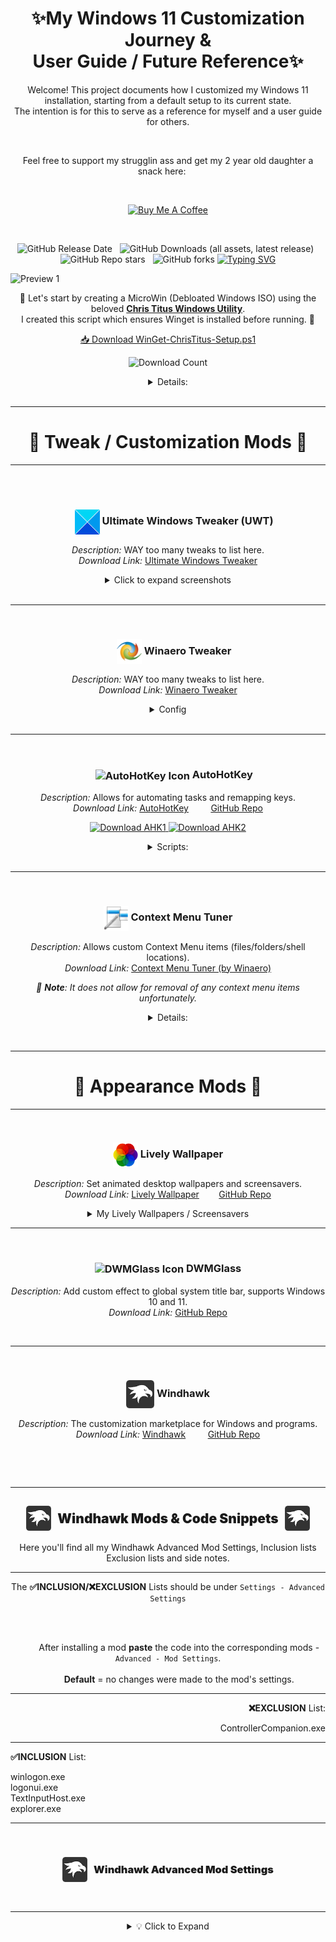 # <a name="top"></a><h1 align="center">✨My Windows 11 Customization Journey &<br> User Guide / Future Reference✨</h1>

<p align="center">
Welcome! This project documents how I customized my Windows 11 installation, starting from a default setup to its current state.<br>
The intention is for this to serve as a reference for myself and a user guide for others.
</p>
<br>
<p align="center">
Feel free to support my strugglin ass and get my 2 year old daughter a snack here:&nbsp;&nbsp;&nbsp;&nbsp;&nbsp;
</p><br>
<p align="center">
  <a href="https://coff.ee/dotdotswagt" target="_blank" rel="noopener noreferrer">
    <img src="https://img.shields.io/badge/Buy%20me%20a%20coffee-%23ff813f.svg?&style=for-the-badge&logo=buy-me-a-coffee&logoColor=white" alt="Buy Me A Coffee" />
  </a>
</p><br>

<div align="center">

  ![GitHub Release Date](https://img.shields.io/github/release-date/Cinabutts/MyWin11?style=plastic&label=Release%20Date%3A&labelColor=white) &nbsp;
  ![GitHub Downloads (all assets, latest release)](https://img.shields.io/github/downloads/Cinabutts/MyWin11/latest/total?style=plastic&label=Total%20Downloads%3A&labelColor=white&color=black) &nbsp;
  ![GitHub Repo stars](https://img.shields.io/github/stars/Cinabutts/MyWin11?style=social) &nbsp;
  ![GitHub forks](https://img.shields.io/github/forks/Cinabutts/MyWin11?style=social)
  [![Typing SVG](https://readme-typing-svg.herokuapp.com?font=Silkscreen&size=17&letterSpacing=-3px&pause=1000&color=F7BC00&center=true&vCenter=true&width=435&lines=%E2%9A%A0%EF%B8%8F+Tested+on+Windows+11+24H2+Build%3A+26100.4770%E2%9A%A0%EF%B8%8F)](https://git.io/typing-svg)
  </div>

![Preview 1](Screenshots/Screenshot-01-07-25-25.png)

<p align="center">
🧹 Let's start by creating a MicroWin (Debloated Windows ISO) using the beloved <a href="https://github.com/ChrisTitusTech/winutil" target="_blank" rel="noopener noreferrer"><strong>Chris Titus Windows Utility</strong></a>.<br>
I created this script which ensures Winget is installed before running. 🧹
</p>

<p align="center">
  <a href="https://github.com/Cinabutts/MyWin11/releases/download/Release_v1.0.0/WinGet-ChrisTitus-Setup.ps1" download>
    📥 Download WinGet-ChrisTitus-Setup.ps1
  </a>
</p>
<p align="center">
  <img src="https://img.shields.io/github/downloads/Cinabutts/MyWin11/WinGet-ChrisTitus-Setup.ps1?label=Downloads&color=blue" alt="Download Count" />
</p>

<div align="center">
<details>
  <summary>Details: </summary>

```powershell
Write-Host "===============================================================" -ForegroundColor Cyan
Write-Host "===  Automated WinGet/ChrisTitus Setup & Tweak Script       ===" -ForegroundColor Cyan
Write-Host "===============================================================" -ForegroundColor Cyan
Write-Host "--> Checking for Winget installation..." -ForegroundColor Yellow
if (Get-Command winget -ErrorAction SilentlyContinue) {
    Write-Host "SUCCESS: Winget is already installed." -ForegroundColor Green
} else {
    Write-Host "INFO: Winget not found. Starting installation process..." -ForegroundColor Yellow
    try {
        Write-Host "--> Downloading the latest Winget installer..." -ForegroundColor Yellow
        $wingetInstallerPath = Join-Path -Path $env:TEMP -ChildPath "winget.msixbundle"
        Invoke-WebRequest -Uri "https://github.com/microsoft/winget-cli/releases/latest/download/Microsoft.DesktopAppInstaller_8wekyb3d8bbwe.msixbundle" -OutFile $wingetInstallerPath -ErrorAction Stop

        Write-Host "--> Installing Winget..." -ForegroundColor Yellow
        Add-AppxPackage -Path $wingetInstallerPath -ErrorAction Stop
        
        Write-Host "SUCCESS: Winget has been installed." -ForegroundColor Green
    } catch {
        Write-Error "FATAL: Winget installation failed. Aborting script."
        return
    }
}
Write-Host "`n--> Verifying Winget is ready..." -ForegroundColor Yellow
winget --version
Write-Host "`n"
Write-Host "Press ANY KEY to continue and launch the Chris Titus utility..." -ForegroundColor Magenta
$Host.UI.RawUI.ReadKey("NoEcho,IncludeKeyDown") | Out-Null
Write-Host "`n--> Launching the Chris Titus utility..." -ForegroundColor Cyan
irm "https://christitus.com/win" | iex
Write-Host "`nScript finished." -ForegroundColor Green
```

<p align="center">
🧹 Here you can remove all the bloatware and turn off all the telemetry etc, Here's my config. 🧹
</p>

<p align="center">
<img src="Screenshots/ChrisTitus.png" alt="Chris Titus Image" width="1000" valign="middle"/>
</p>

<p align="center">
If you are starting fresh click "MicroWin" and follow the instructions there, Use a pre-existing ISO, or create a new one with the latest Windows 11 ISO.
</p>

<p align="center">
━━━━━━━━━━━━━━━━━━━━━━━━━━━━━━━━━━━━━━━━━━━━
</p></details></div><br>

---

## <h1 align="center">🧩 Tweak / Customization Mods 🧩</h1>

---

<br><br>
<div align="center">

### &nbsp;&nbsp;&nbsp;&nbsp; **<img src="Favcons/icon_UWT.png" width="40" valign="middle" alt="UWT" /> Ultimate Windows Tweaker (UWT)**

<em>Description:</em> WAY too many tweaks to list here.  
<em>Download Link:</em> <a href="https://www.thewindowsclub.com/ultimate-windows-tweaker-5-for-windows-11">Ultimate Windows Tweaker</a>

<details>
  <summary>Click to expand screenshots</summary>
  <br>
  <details>
    <summary><strong>   Customization</strong></summary>
    <p align="center">
      <img src="Screenshots/UWT1.png" alt="Screenshot 1" />
      <img src="Screenshots/UWT2.png" alt="Screenshot 2" />
      <img src="Screenshots/UWT3.png" alt="Screenshot 3" />
      <img src="Screenshots/UWT4.png" alt="Screenshot 4" />
    </p>
    <p align="right"><a href="#-tweak--customization-mods-">Back to Section Top 🔝</a></p>
  </details>
  <details>
    <summary><strong>   Performance</strong></summary>
    <p align="center">
      <img src="Screenshots/UWT5.png" alt="Screenshot 5" />
    </p>
    <p align="right"><a href="#-tweak--customization-mods-">Back to Section Top 🔝</a></p>
  </details>
  <details>
    <summary><strong>   Security & Privacy</strong></summary>
    <p align="center">
      <img src="Screenshots/UWT6.png" alt="Screenshot 6" />
      <img src="Screenshots/UWT7.png" alt="Screenshot 7" />
    </p>
    <p align="right"><a href="#-tweak--customization-mods-">Back to Section Top 🔝</a></p>
  </details>
  <details>
    <summary><strong>   Context Menu</strong></summary>
    <p align="center">
      <img src="Screenshots/UWT8.png" alt="Screenshot 8" />
    </p>
    <p align="right"><a href="#-tweak--customization-mods-">Back to Section Top 🔝</a></p>
  </details>
  <details>
    <summary><strong>   Additional</strong></summary>
    <p align="center">
      <img src="Screenshots/UWT9.png" alt="Screenshot 9" />
    </p>
    <p align="right"><a href="#-tweak--customization-mods-">Back to Section Top 🔝</a></p>
  </details>
</details></div><br>

---

<br>

<div align="center">

### &nbsp;&nbsp;&nbsp;&nbsp; **<img src="Favcons/icon_TWEAKER.png" width="40" valign="middle" alt="Winaero Tweaker Icon" /> Winaero Tweaker**
  
_Description:_ WAY too many tweaks to list here.  
_Download Link:_ [Winaero Tweaker](https://winaero.com/winaero-tweaker/)

<details>
<summary>Config</summary>
<p align="center">
  <a href="https://github.com/Cinabutts/MyWin11/releases/download/Release_v1.0.0/WinaeroTweaker-Config_07_27_25.ini" download>
    <strong>My Configuration .ini</strong>
  </a><br>
  <em>Once Winaero Tweaker is installed, import this config under <code>File → Import/Export Tweaks</code></em>
</p>
<p align="center">
  <a href="https://github.com/Cinabutts/MyWin11/releases/download/Release_v1.0.0/WinaeroTweaker-Config_07_27_25.ini">
    <img src="https://img.shields.io/github/downloads/Cinabutts/MyWin11/WinaeroTweaker-Config_07_27_25.ini?label=Downloads&color=blue" alt="Download Count" />
  </a>
</p>
</details>
</div><br>

---

<br>

<div align="center">

### &nbsp;&nbsp;&nbsp;&nbsp; **<img src="Favcons/Icon_AHK.png" width="40" valign="middle" alt="AutoHotKey Icon" /> AutoHotKey**

_Description:_ Allows for automating tasks and remapping keys.  
_Download Link:_ [AutoHotKey](https://www.autohotkey.com/) &nbsp;&nbsp;&nbsp;&nbsp;&nbsp;&nbsp;&nbsp;&nbsp;[GitHub Repo](https://github.com/AutoHotkey/AutoHotkey)
  <p align="center">
    <a href="https://www.autohotkey.com/download/ahk-install.exe">
      <img src="https://img.shields.io/badge/Download%20AutoHotKey%20v1-darkblue?style=for-the-badge&logo=autohotkey&logoColor=white" alt="Download AHK1" />
    </a>
    <a href="https://www.autohotkey.com/download/ahk-v2.exe">
      <img src="https://img.shields.io/badge/Download%20AutoHotKey%20v2-darkgreen?style=for-the-badge&logo=autohotkey&logoColor=white" alt="Download AHK2" />
    </a>
  </p>

<details>
  <summary>Scripts: </summary><br>

  <div align="center">
    <strong>Better_Win-Tab.ahk</strong>
    <p align="center">
      <a href="https://github.com/Cinabutts/MyWin11/releases/download/Release_v1.0.0/Better_Win-Tab.ahk">
        <img src="https://img.shields.io/github/downloads/Cinabutts/MyWin11/latest/Better_Win-Tab.ahk?style=flat-square&label=Install:&labelColor=black&color=%237e48ca" alt="Download Count" />
      </a>
    </p>
    <p><em>Description:</em> Allows you to use the mouse wheel to<br>scroll between tabs. <i>(Space to select)</i></p>
  </div>

  <div align="center">
    <details>
      <summary>Script 1:</summary>
      <div align="left">
        <pre><code class="ahk">
      <!-- markdownlint-disable -->
; Better Win-Tab by Cinabutts    (https://github.com/Cinabutts)
#Requires AutoHotkey v2.0
#SingleInstance Force
#WinActivateForce

; 24H2 requires explicit process priority
ProcessSetPriority "High"

; Target updated window classes
#HotIf WinActive("ahk_class XamlExplorerHostIslandWindow")
WheelUp::Send "{Left}"
WheelDown::Send "{Right}"
#HotIf
        <!-- markdownlint-enable -->
        </code></pre>
      </div>
    </details>
  </div>

  <br>

---

  <div align="center">
    <strong>Better_Alt-Tab.ahk</strong>
    <p align="center">
      <a href="https://github.com/Cinabutts/MyWin11/releases/download/Release_v1.0.0/Better_Alt-Tab.ahk">
        <img src="https://img.shields.io/github/downloads/Cinabutts/MyWin11/latest/Better_Alt-Tab.ahk?style=flat-square&label=Install:&labelColor=black&color=%23e618ca" alt="Download Count" />
      </a>
    </p>
    <p><em>Description:</em> Replaces the default alt tab with a more<br>customizable list of windows.</p>
  </div>

  <div align="center">
        <!-- markdownlint-disable -->
    <details>
      <summary>Script 2:</summary>
      <div align="left">
        <pre><code class="ahk">
;Alt-Tab Replacement by jeeswg    (https://github.com/jeeswg)

#SingleInstance force
ListLines, Off
#KeyHistory 0
Menu, Tray, Click, 1
#NoEnv
AutoTrim, Off
#UseHook
;#NoTrayIcon

SplitPath, A_ScriptName,,,, vScriptNameNoExt
Menu, Tray, Tip, % vScriptNameNoExt

;==================================================

;options:
;the order in which items will appear
;specify zero to exclude an item
vListVisibleWindows := 1
vListIntExpTabs := 2
vListDesktop := 3
vListNewIntExp := 0

;==================================================

vListCount := 4
;hIcon := DllCall("user32\LoadIcon", Ptr,0, Ptr,32512, Ptr) ;IDI_APPLICATION := 32512
;get Desktop icon (tested on Windows 7)
hIconDT := LoadPicture("shell32.dll", "w16 h16 icon35", vType)
hIconDTBig := LoadPicture("shell32.dll", "w32 h32 icon35", vType)
;get Internet Explorer icon
hIconIE := LoadPicture("C:\Program Files\Internet Explorer\iexplore.exe", "w16 h16", vType)
hIconIEBig := LoadPicture("C:\Program Files\Internet Explorer\iexplore.exe", "w32 h32", vType)

Gui, New, +HwndhGui -Caption +E0x80 Border, Alt-Tab Replacement
Gui, Font, s16
Gui, Color, ABCDEF
Gui, Add, Picture, +HwndhStcImg x4 y4 w32 h32 +0x3 ;SS_ICON := 0x3
;Gui, Add, Picture, +HwndhStcImg x10 y10 w16 h16 +0x3 ;SS_ICON := 0x3
Gui, Add, Text, +HwndhStc x40 y6 w500
Gui, Add, ListView, -Hdr x-2 y40 w530 h280, Window Title
return

;==================================================

GuiClose:
ExitApp
return

;==================================================

!Tab::
+!Tab::
vIndex += InStr(A_ThisHotkey, "+")?-1:1
Gui, % hGui ":Default"

if !DllCall("user32\IsWindowVisible", "Ptr",hGui)
{
	;==============================
	Hotkey, IfWinActive, % "ahk_id " hGui
	Hotkey, *Esc, DoCancel, On
	LV_Delete(), IL_Destroy(hIL)
	hIL := IL_Create(30) ;small icons
	;hIL := IL_Create(30, 30, 1) ;large icons
	LV_SetImageList(hIL)
	vCount := 0, vPrompt := "", oHWnd := {}, oTitle := {}, oHIcon := {}, oHIconBig := {}
	Loop % vListCount
	{
		if (A_Index = vListVisibleWindows)
		{
			DetectHiddenWindows, Off
			WinGet, vWinList, List
			Loop % vWinList
			{
				hWnd := vWinList%A_Index%
				if !JEE_WinHasAltTabIcon(hWnd)
					continue
				WinGetTitle, vWinTitle, % "ahk_id " hWnd
				vCount += 1
				oHWnd.Push(hWnd)
				oTitle.Push(vWinTitle)
				oHIcon.Push(JEE_WinGetIcon(hWnd))
				oHIconBig.Push(JEE_WinGetIcon(hWnd, 1))
				IL_Add(hIL, "HICON:" oHIcon[vCount])
				LV_Add("Icon" vCount, vWinTitle)
			}
			DetectHiddenWindows, On
		}
		if (A_Index = vListDesktop)
		{
			vCount += 1
			oHWnd.Push("Desktop")
			oTitle.Push("Desktop")
			oHIcon.Push(hIconDT)
			oHIconBig.Push(hIconDTBig)
			IL_Add(hIL, "HICON:*" oHIcon[vCount])
			LV_Add("Icon" vCount, oTitle[vCount])
		}
		if (A_Index = vListIntExpTabs)
		{
			WinGet, vWinList, List, ahk_class TabThumbnailWindow
			Loop % vWinList
			{
				hWnd := vWinList%A_Index%
				WinGetTitle, vWinTitle, % "ahk_id " hWnd
				if (vWinTitle = "Blank Page - Internet Explorer")
				|| !(vWinTitle ~= " - Internet Explorer$")
					continue
				vCount += 1
				oHWnd.Push(hWnd)
				oTitle.Push(vWinTitle)
				oHIcon.Push(JEE_WinGetIcon(hWnd))
				;oHIconBig.Push(JEE_WinGetIcon(hWnd, 1))
				;the icons retrieved are small, therefore enlarge them:
				hIcon := JEE_WinGetIcon(hWnd, 1)
				hIcon := LoadPicture("HICON:" hIcon, "w32 h32", vType)
				oHIconBig.Push(hIcon)
				IL_Add(hIL, "HICON:" oHIcon[vCount])
				LV_Add("Icon" vCount, vWinTitle)
			}
		}
		if (A_Index = vListNewIntExp)
		{
			vCount += 1
			oHWnd.Push("NewIntExp")
			oTitle.Push("New Internet Explorer Window")
			oHIcon.Push(hIconIE)
			oHIconBig.Push(hIconIEBig)
			IL_Add(hIL, "HICON:*" oHIcon[vCount])
			LV_Add("Icon" vCount, oTitle[vCount])
		}
	}
	;Loop 2
	;	LV_Add("Icon0", "")
	;==============================
	vIndex := 2
	Gui, Show, y250 w500 h300
	SetTimer, CheckAlt, 30
}
if (vIndex < 1)
	vIndex := vCount
if (vIndex > vCount)
	vIndex := 1
ControlSetText,, % oTitle[vIndex], % "ahk_id " hStc
SendMessage, 0x170, % oHIconBig[vIndex], 0,, % "ahk_id " hStcImg ;STM_SETICON := 0x170
;SendMessage, 0x170, % oHIcon[vIndex], 0,, % "ahk_id " hStcImg ;STM_SETICON := 0x170

;LV_Modify(vIndex, "Focus")
LV_Modify(0, "-Select")
LV_Modify(vIndex, "Select")
LV_Modify(vIndex, "Vis")
return

;==================================================

CheckAlt:
if !GetKeyState("Alt", "P")
{
	SetTimer, CheckAlt, Off
	WinHide, % "ahk_id " hGui
	DetectHiddenWindows, On
	if (oHWnd[vIndex] = "Desktop")
		WinMinimizeAll
	else if (oHWnd[vIndex] = "NewIntExp")
		Run, iexplore.exe
	else
		WinActivate, % "ahk_id " oHWnd[vIndex]
}
return

;==================================================

DoCancel:
SetTimer, CheckAlt, Off
Hotkey, IfWinActive, % "ahk_id " hGui
Hotkey, *Esc, DoCancel, Off
WinHide, % "ahk_id " hGui
return

;==================================================

;JEE_WinGetHIcon
JEE_WinGetIcon(hWnd, vDoGetBig:=0)
{
	static vSfx := (A_PtrSize=8) ? "Ptr" : ""
	if !hWnd || !WinExist("ahk_id " hWnd)
		return 0
	if vDoGetBig
	{
		if (hIcon := DllCall("user32\SendMessage", "Ptr",hWnd, "UInt",0x7F, "UPtr",1, "Ptr",0, "Ptr")) ;WM_GETICON := 0x7F ;ICON_BIG := 1
		|| (hIcon := DllCall("user32\SendMessage", "Ptr",hWnd, "UInt",0x7F, "UPtr",0, "Ptr",0, "Ptr")) ;WM_GETICON := 0x7F ;ICON_SMALL := 0
		|| (hIcon := DllCall("user32\SendMessage", "Ptr",hWnd, "UInt",0x7F, "UPtr",2, "Ptr",0, "Ptr")) ;WM_GETICON := 0x7F ;ICON_SMALL2 := 2
		|| (hIcon := DllCall("user32\GetClassLong" vSfx, "Ptr",hWnd, "Int",-14, "UPtr")) ;GCL_HICON := -14 ;(big icon)
		|| (hIcon := DllCall("user32\GetClassLong" vSfx, "Ptr",hWnd, "Int",-34, "UPtr")) ;GCL_HICONSM := -34 ;(small icon)
		|| (hIcon := DllCall("user32\LoadIcon", "Ptr",0, "Ptr",32512, "Ptr")) ;IDI_APPLICATION := 32512 ;(standard exe icon)
			return hIcon
	}
	else
	{
		if (hIcon := DllCall("user32\SendMessage", "Ptr",hWnd, "UInt",0x7F, "UPtr",0, "Ptr",0, "Ptr")) ;WM_GETICON := 0x7F ;ICON_SMALL := 0
		|| (hIcon := DllCall("user32\SendMessage", "Ptr",hWnd, "UInt",0x7F, "UPtr",2, "Ptr",0, "Ptr")) ;WM_GETICON := 0x7F ;ICON_SMALL2 := 2
		|| (hIcon := DllCall("user32\SendMessage", "Ptr",hWnd, "UInt",0x7F, "UPtr",1, "Ptr",0, "Ptr")) ;WM_GETICON := 0x7F ;ICON_BIG := 1
		|| (hIcon := DllCall("user32\GetClassLong" vSfx, "Ptr",hWnd, "Int",-34, "UPtr")) ;GCL_HICONSM := -34 ;(small icon)
		|| (hIcon := DllCall("user32\GetClassLong" vSfx, "Ptr",hWnd, "Int",-14, "UPtr")) ;GCL_HICON := -14 ;(big icon)
		|| (hIcon := DllCall("user32\LoadIcon", "Ptr",0, "Ptr",32512, "Ptr")) ;IDI_APPLICATION := 32512 ;(standard exe icon)
			return hIcon
	}
	return 0
}

;==================================================

;info for: JEE_WinHasTaskbarButton/JEE_WinHasAltTabIcon

;will it appear on the alt-tab dialog/taskbar:
;WS_CHILD := 0x40000000 ;A maybe, T maybe (appears to make no difference re. presence on list, but does affect the alt-tab icon's appearance)
;WS_VISIBLE := 0x10000000 ;(if off:) A no, T no
;WS_DISABLED := 0x8000000 ;A no, T maybe
;WS_EX_NOACTIVATE := 0x8000000 ;A no, T maybe
;WS_EX_APPWINDOW := 0x40000 ;A yes, T yes
;WS_EX_TOOLWINDOW := 0x80 ;A no, T no (T: under some conditions it seems you can have WS_EX_TOOLWINDOW and a taskbar button)
;has owner ;A maybe, T no
;has parent ;A no, T no
;note: WS_EX_APPWINDOW takes priority over WS_EX_TOOLWINDOW

;Window Styles | Microsoft Docs
;https://docs.microsoft.com/en-us/windows/desktop/winmsg/window-styles
;Extended Window Styles | Microsoft Docs
;https://docs.microsoft.com/en-us/windows/desktop/winmsg/extended-window-styles
;WS_EX_APPWINDOW:
;Forces a top-level window onto the taskbar when the window is visible.
;WS_EX_NOACTIVATE:
;The window does not appear on the taskbar by default. To force the window to appear on the taskbar, use the WS_EX_APPWINDOW style.
;WS_EX_TOOLWINDOW:
;A tool window does not appear in the taskbar or in the dialog that appears when the user presses ALT+TAB.

;from the AHK documentation:
;An owned window has no taskbar button by default, and when visible it is always on top of its owner.

;script for testing:
;DetectHiddenWindows, On
;Gui, New, +HwndhGui -0xFFFFFFFF -E0xFFFFFFFF
;Gui, Show, W300 H300

;hWndParent := DllCall("user32\GetAncestor", Ptr,hWnd, UInt,1, Ptr) ;GA_PARENT := 1
;hWndOwner := DllCall("user32\GetWindow", Ptr,hWnd, UInt,4, Ptr) ;GW_OWNER := 4

;example: WS_EX_TOOLWINDOW on and has no taskbar button
;DetectHiddenWindows, On
;Gui, New, +HwndhGui -0xFFFFFFFF -E0xFFFFFFFF +E0x80 ;WS_EX_TOOLWINDOW := 0x80
;Gui, Show, W300 H300

;example: WS_EX_TOOLWINDOW on but has a taskbar button
;DetectHiddenWindows, On
;Gui, New, +HwndhGui -0xFFFFFFFF -E0xFFFFFFFF
;Gui, Show, W300 H300
;WinSet, ExStyle, +0x80, % "ahk_id " hGui ;WS_EX_TOOLWINDOW := 0x80

;==================================================

;gives you roughly the correct results (tested on Windows 7)
;JEE_WinIsTaskbar
JEE_WinHasTaskbarButton(hWnd)
{
	local
	if !(DllCall("user32\GetDesktopWindow", "Ptr") = DllCall("user32\GetAncestor", "Ptr",hWnd, "UInt",1, "Ptr")) ;GA_PARENT := 1
	|| DllCall("user32\GetWindow", "Ptr",hWnd, "UInt",4, "Ptr") ;GW_OWNER := 4 ;affects taskbar but not alt-tab
		return 0
	if DllCall("user32\GetWindow", "Ptr",hWnd, "UInt",4, "Ptr") ;GW_OWNER := 4 ;affects taskbar but not alt-tab
		return 0
	WinGet, vWinStyle, Style, % "ahk_id " hWnd
	if !vWinStyle
	|| !(vWinStyle & 0x10000000) ;WS_VISIBLE := 0x10000000
	;|| (vWinStyle & 0x8000000) ;WS_DISABLED := 0x8000000 ;affects alt-tab but not taskbar
		return 0
	WinGet, vWinExStyle, ExStyle, % "ahk_id " hWnd
	if (vWinExStyle & 0x40000) ;WS_EX_APPWINDOW := 0x40000
		return 1
	;under some conditions it seems you can have WS_EX_TOOLWINDOW and a taskbar button
	if (vWinExStyle & 0x80) ;WS_EX_TOOLWINDOW := 0x80
	;|| (vWinExStyle & 0x8000000) ;WS_EX_NOACTIVATE := 0x8000000 ;affects alt-tab but not taskbar
		return 0
	return 1
}

;==================================================

;gives you roughly the correct results (tested on Windows 7)
;JEE_WinIsAltTab
JEE_WinHasAltTabIcon(hWnd)
{
	local
	if !(DllCall("user32\GetDesktopWindow", "Ptr") = DllCall("user32\GetAncestor", "Ptr",hWnd, "UInt",1, "Ptr")) ;GA_PARENT := 1
	;|| DllCall("user32\GetWindow", "Ptr",hWnd, "UInt",4, "Ptr") ;GW_OWNER := 4 ;affects taskbar but not alt-tab
		return 0
	WinGet, vWinStyle, Style, % "ahk_id " hWnd
	if !vWinStyle
	|| !(vWinStyle & 0x10000000) ;WS_VISIBLE := 0x10000000
	|| (vWinStyle & 0x8000000) ;WS_DISABLED := 0x8000000 ;affects alt-tab but not taskbar
		return 0
	WinGet, vWinExStyle, ExStyle, % "ahk_id " hWnd
	if (vWinExStyle & 0x40000) ;WS_EX_APPWINDOW := 0x40000
		return 1
	if (vWinExStyle & 0x80) ;WS_EX_TOOLWINDOW := 0x80
	|| (vWinExStyle & 0x8000000) ;WS_EX_NOACTIVATE := 0x8000000 ;affects alt-tab but not taskbar
		return 0
	return 1
}

;==================================================
        </code></pre>
      </div></details></div>
<!-- markdownlint-enable -->
</details>
<br>

---

<br>

<div align="center">

### <img src="Favcons/icon_CMT.png" width="40" valign="middle" alt=""/> **Context Menu Tuner**  

_Description:_ Allows custom Context Menu items (files/folders/shell locations).  
_Download Link:_ [Context Menu Tuner (by Winaero)](https://winaero.com/download-context-menu-tuner/)

<em>📌 **Note**: It does not allow for removal of any context menu items unfortunately.</em>
</div>

<details>
  <summary>Details: </summary>
<table align="center">
  <tr>
    <td>
      <img src="Screenshots/Screenshot-02-07-25-25.png" alt="Screenshot-2" width="300" />
    </td>
    <td style="vertical-align: top; padding-top: 20px;">
      <strong>Legend:</strong><br>
      🔵 = 📜 Custom made scripts<br>
      🟢 = 🛠️ Winaero Tweaker
    </td>
  </tr>
</table>

<p align="center"><strong>Save under <code>C:/Scripts</code></strong> for easy accessibility</p>

<br>

📜 [**Re-Sort:**](https://github.com/Cinabutts/MyWin11/releases/download/Release_v1.0.0/Re-Sort.ahk)  
Runs a custom script to resort the desktop icons, assumes the default state is Date Modified.

<p align="center">
  <a href="https://github.com/Cinabutts/MyWin11/releases/download/Release_v1.0.0/Re-Sort.ahk">
    <img src="https://img.shields.io/github/downloads/Cinabutts/MyWin11/Re-Sort.ahk?label=Downloads&color=red" alt="Download Count" />
  </a>
</p>

<details>
  <summary>Setup Re-Sort context button</summary>
    <p align="center"><em>Install <a href="#--autohotkey">AutoHotKey</a>, both are necessary. This specific script relies on v1 though.</em></p>
  <p align="center"><em>"Executable File Path"</em></p>

  ```text
  C:\Program Files\AutoHotkey\v1.1.37.02\AutoHotkeyU64.exe
  ```

  <p align="center"><em>"Command Line Arguments"</em></p>

  ```text
  "C:\Scripts\Re-Sort.ahk"
  ```
</details>

<br>

📜 [**Create Restore Point:**](https://github.com/Cinabutts/MyWin11/releases/download/Release_v1.0.0/CreateRestorePoint.ps1)  
Self explanatory.

<p align="center">
  <a href="https://github.com/Cinabutts/MyWin11/releases/download/Release_v1.0.0/CreateRestorePoint.ps1">
    <img src="https://img.shields.io/github/downloads/Cinabutts/MyWin11/CreateRestorePoint.ps1?label=Downloads&color=c06b59" alt="Download Count" />
  </a>
</p>

<details>
  <summary>Setup CreateRestorePoint context button</summary>
  <p align="center"><em>Install PowerShell v7 via the Chris Titus script above ^</em></p>

  ![Preview 2](Screenshots/Screenshot-03-07-27-25.png)

  <p align="center"><em>"Executable File Path"</em></p>

  ```text
  C:\Program Files\PowerShell\7\pwsh.exe
  ```

  <p align="center"><em>"Command Line Arguments"</em></p>

  ```text
  "C:\Scripts\CreateRestorePoint.ps1"
  ```
  
</details>

<br>

🛠️ **Kill not responding tasks:** Self explanatory.  
🛠️ **Layout:** Shows a submenu to toggle menu bar Detail/Preview/Navigation panes etc.  
🛠️ **Restart Explorer:** Shows a submenu to restart Explorer or stop Explorer and start upon key press.

<br>

📜 [**Create Registry Backup:**](https://github.com/Cinabutts/MyWin11/releases/download/Release_v1.0.0/Create-RegBackup.bat)  
Self explanatory. <em>This is set to be only visible with Shift + right-click on desktop.</em>

<p align="center">
  <a href="https://github.com/Cinabutts/MyWin11/releases/download/Release_v1.0.0/Create-RegBackup.bat">
    <img src="https://img.shields.io/github/downloads/Cinabutts/MyWin11/Create-RegBackup.bat?label=Downloads&color=a1783d" alt="Download Count" />
  </a>
</p>

<details>
  <summary>Setup Create-RegBackup context button</summary>

  <p align="center"><em>"Executable File Path"</em></p>

  ```text
  C:\WINDOWS\system32\conhost.exe
  ```

  <p align="center"><em>"Command Line Arguments"</em></p>

  ```text
  "C:\Scripts\Create-RegBackup.bat"
  ```

</details>

<p align="center">
<br>
━━━━━━━━━━━━━━━━━━━━━━━━━━━━━━━━━━━━━━━━━━━━
</p>
</details>

&nbsp;

---

<h1 align="center">🎨 Appearance Mods 🎨</h1>

---

&nbsp;&nbsp;&nbsp;&nbsp;
### <img src="Favcons/icon_LIVELY.png" width="40" valign="middle" alt="Lively Wallpaper Icon" /> <strong>Lively Wallpaper</strong>  
_Description:_ Set animated desktop wallpapers and screensavers.  
_Download Link:_ [Lively Wallpaper](https://www.rocksdanister.com/lively/) &nbsp;&nbsp;&nbsp;&nbsp;&nbsp;&nbsp;&nbsp;[GitHub Repo](https://github.com/rocksdanister/lively)

<details>
  <summary>My Lively Wallpapers / Screensavers</summary>
  <br>
  <p align="center">
    <a href="https://moewalls.com/abstract/abstract-organic-lines-live-wallpaper/">
      <strong>abstract organic lines</strong>
    </a>
  </p>

  ![Preview 1](Screenshots/L1.png)

  <p align="center">
    <a href="https://www.desktophut.com/meteor-over-clouds-9009">
      <strong>meteor over clouds</strong>
    </a>
  </p>

  ![Preview 2](Screenshots/L2.png)

  <p align="center">
    <a href="https://www.desktophut.com/tropical-green-leaves-6917">
      <strong>tropical green leaves</strong>
    </a>
  </p>

  ![Preview 3](Screenshots/L3.png)

  <p align="center">
    <a href="https://moewalls.com/landscape/green-home-live-wallpaper/">
      <strong>green home</strong>
    </a>
  </p>

  ![Preview 4](Screenshots/L4.png)

  <p align="center">
    <a href="https://moewalls.com/lifestyle/peaceful-ruins-live-wallpaper/">
      <strong>peaceful ruins</strong>
    </a>
  </p>

  ![Preview 5](Screenshots/L5.png)

  <p align="center">
    <a href="https://moewalls.com/landscape/poppy-hill-our-life-beginnings-and-always-live-wallpaper/">
      <strong>poppy hill</strong>
    </a>
  </p>

  ![Preview 6](Screenshots/L6.png)

  <p align="center">
    <a href="https://moewalls.com/abstract/windows-10-colorful-live-wallpaper/">
      <strong>windows 10 colorful</strong>
    </a>
  </p>

  ![Preview 7](Screenshots/L7.png)

  <p align="center">
  ━━━━━━━━━━━━━━━━━━━━━━━━━━━━━━━━━━━━━━━━━━━━
  </p>
</details>

---

&nbsp;&nbsp;&nbsp;&nbsp;
### <img src="Favcons/icon_DWMGLASS.png" width="45" valign="middle" alt="DWMGlass Icon" /> **DWMGlass**  

_Description:_ Add custom effect to global system title bar, supports Windows 10 and 11.  
_Download Link:_ [GitHub Repo](https://github.com/Maplespe/DWMBlurGlass)

&nbsp;

---

&nbsp;&nbsp;&nbsp;&nbsp;
### <img src="Favcons/icon_WINDHAWK.png" width="45" valign="middle" alt="Windhawk Icon" /> **Windhawk**  

_Description:_ The customization marketplace for Windows and programs.  
_Download Link:_ [Windhawk](https://windhawk.net/) &nbsp;&nbsp;&nbsp;&nbsp;&nbsp;&nbsp;&nbsp;&nbsp;[GitHub Repo](https://github.com/ramensoftware/windhawk)

&nbsp;

&nbsp;

---

<h2 align="center" style="display: flex; justify-content: center; align-items: center; gap: 10px; font-weight: 900;">
  <img src="Favcons/icon_WINDHAWK.png" width="40" alt="Windhawk Icon Left" style="vertical-align: middle;" />
  Windhawk Mods &amp; Code Snippets
  <img src="Favcons/icon_WINDHAWK.png" width="40" alt="Windhawk Icon Right" style="vertical-align: middle;" />
</h2>

<p align="center">Here you'll find all my Windhawk Advanced Mod Settings, Inclusion lists Exclusion lists and side notes.</p>

---

<p align="center">
The <strong>✅INCLUSION/❌EXCLUSION</strong> Lists should be under <code>Settings - Advanced Settings</code> 
</p><br><br>

<p align="center">
&nbsp;&nbsp;&nbsp;&nbsp;&nbsp;&nbsp;&nbsp;&nbsp;
  After installing a mod <strong>paste</strong> the code into the corresponding mods -  <code>Advanced - Mod Settings</code>.<br><br>
&nbsp;&nbsp;&nbsp;&nbsp;&nbsp;&nbsp;&nbsp;&nbsp;
  <strong>Default</strong> = no changes were made to the mod's settings.
  </p>

---

<p align="right">
<strong>❌EXCLUSION</strong> List:
</p>

<p align="right">
ControllerCompanion.exe
</p>

---

<p align="left">
<strong>✅INCLUSION</strong> List: 
</p>

<p align="left">
winlogon.exe<br>
logonui.exe<br>
TextInputHost.exe<br>
explorer.exe<br>
</p>

---

<br>

<h3 align="center" style="display: flex; justify-content: center; align-items: center; gap: 10px; font-weight: 900;">
  <img src="Favcons/icon_WINDHAWK.png" width="40" alt="Windhawk Icon" style="vertical-align: middle;" />
  Windhawk Advanced Mod Settings
</h3>

<br>

---

<div align="center">
  <details>
    <summary>💡 Click to Expand</summary>

<br>

<div align="left">

- **Mod Identifier:**&nbsp;&nbsp;&nbsp;&nbsp;taskbar-empty-space-clicks  

```json
{
  "doubleClickAction": "ACTION_COMBINE_TASKBAR_BUTTONS",
  "middleClickAction": "ACTION_WIN_TAB",
  "oldTaskbarOnWin11": 0,
  "CombineTaskbarButtons.State1": "COMBINE_ALWAYS",
  "CombineTaskbarButtons.State2": "COMBINE_NEVER",
  "CombineTaskbarButtons.StateSecondary1": "COMBINE_ALWAYS",
  "CombineTaskbarButtons.StateSecondary2": "COMBINE_NEVER",
  "VirtualKeyPress[0]": "0x5B",
  "VirtualKeyPress[1]": "0x45",
  "StartProcess": "C:\\Windows\\System32\\notepad.exe"
}
```

---
  
- **Mod Identifier:**&nbsp;&nbsp;&nbsp;&nbsp;taskbar-wheel-cycle

```json
{
  "skipMinimizedWindows": 1,
  "wrapAround": 1,
  "reverseScrollingDirection": 0,
  "enableMouseWheelCycling": 1,
  "cycleLeftKeyboardShortcut": "Alt+VK_OEM_4",
  "cycleRightKeyboardShortcut": "Alt+VK_OEM_6",
  "oldTaskbarOnWin11": 0
}
```


---

  
- **Mod Identifier:**&nbsp;&nbsp;&nbsp;&nbsp;taskbar-left-click-cycle
  
- **Default**

---
  
- **Mod Identifier:**&nbsp;&nbsp;&nbsp;&nbsp;taskbar-button-click
  
- **Default**

---
  
- **Mod Identifier:**&nbsp;&nbsp;&nbsp;&nbsp;file-explorer-remove-suffixes
  
- **Default**

---
  
- **Mod Identifier:**&nbsp;&nbsp;&nbsp;&nbsp;slick-window-arrangement

```json
{
  "SnapWindowsWhenDragging": 1,
  "SnapWindowsDistance": 10,
  "KeysToDisableSnapping.Ctrl": 0,
  "KeysToDisableSnapping.Alt": 1,
  "KeysToDisableSnapping.Shift": 0,
  "SlidingAnimation": 0,
  "SnapWindowsWhenSliding": 1,
  "SlidingAnimationSlowdown": 15
}
```

---
  
- **Mod Identifier:**&nbsp;&nbsp;&nbsp;&nbsp;spoof-light-dark-theme
  
- **Default**

---
  
- **Mod Identifier:**&nbsp;&nbsp;&nbsp;&nbsp;taskbar-start-button-position

```json
{
  "startMenuOnTheLeft": 1,
  "startMenuWidth": 1210
}
```

---
  
- **Mod Identifier:**&nbsp;&nbsp;&nbsp;&nbsp;taskbar-auto-hide-speed

```json
{
  "showSpeedup": 250,
  "hideSpeedup": 250,
  "frameRate": 90,
  "oldTaskbarOnWin11": 0
}
```

---
  
- **Mod Identifier:**&nbsp;&nbsp;&nbsp;&nbsp;taskbar-icon-size

```json
{
  "TaskbarHeight": 42,
  "IconSize": 21,
  "TaskbarButtonWidth": 50,
  "IconSizeSmall": 16,
  "TaskbarButtonWidthSmall": 32
}
```

---
  
- **Mod Identifier:**&nbsp;&nbsp;&nbsp;&nbsp;taskbar-button-scroll

```json
{
  "scrollOverTaskbarButtons": 1,
  "scrollOverThumbnailPreviews": 1,
  "maximizeAndRestore": 0,
  "reverseScrollingDirection": 0,
  "oldTaskbarOnWin11": 0
}
```

---
  
- **Mod Identifier:**&nbsp;&nbsp;&nbsp;&nbsp;taskbar-thumbnail-reorder

- **Default**

---

- **Mod Identifier:**&nbsp;&nbsp;&nbsp;&nbsp;translucent-windows

- **Default**

```json
{
  "ThemeBackground": 0,
  "TextAlphaBlend": 0,
  "type": "mica_tabbed",
  "AccentBlurBehind": "00000000",
  "ImmersiveDarkTitle": 0,
  "ExtendFrame": 0,
  "CornerOption": "notrounded",
  "RainbowSpeed": 1,
  "TitlebarColor.ColorTitlebar": 0,
  "TitlebarColor.RainbowTitlebar": 0,
  "TitlebarColor.titlerbarstyles_active": "FF0000",
  "TitlebarColor.titlerbarstyles_inactive": "00FFFF",
  "TitlebarTextColor.ColorTitlebarText": 0,
  "TitlebarTextColor.RainbowTextColor": 0,
  "TitlebarTextColor.titlerbarcolorstyles_active": "FF0000",
  "TitlebarTextColor.titlerbarcolorstyles_inactive": "00FFFF",
  "BorderColor.ColorBorder": 1,
  "BorderColor.RainbowBorder": 1,
  "BorderColor.borderstyles_active": "FF0000",
  "BorderColor.borderstyles_inactive": "00FFFF",
  "BorderColor.MenuBorderColor": 0,
  "RuledPrograms[0].target": "",
  "RuledPrograms[0].ThemeBackground": 0,
  "RuledPrograms[0].TextAlphaBlend": 0,
  "RuledPrograms[0].type": "none",
  "RuledPrograms[0].AccentBlurBehind": "00000000",
  "RuledPrograms[0].ImmersiveDarkTitle": 0,
  "RuledPrograms[0].ExtendFrame": 0,
  "RuledPrograms[0].CornerOption": "default",
  "RuledPrograms[0].RainbowSpeed": 1,
  "RuledPrograms[0].TitlebarColor.ColorTitlebar": 1,
  "RuledPrograms[0].TitlebarColor.RainbowTitlebar": 1,
  "RuledPrograms[0].TitlebarColor.titlerbarstyles_active": "FF0000",
  "RuledPrograms[0].TitlebarColor.titlerbarstyles_inactive": "00FFFF",
  "RuledPrograms[0].TitlebarTextColor.ColorTitlebarText": 0,
  "RuledPrograms[0].TitlebarTextColor.RainbowTextColor": 0,
  "RuledPrograms[0].TitlebarTextColor.titlerbarcolorstyles_active": "FF0000",
  "RuledPrograms[0].TitlebarTextColor.titlerbarcolorstyles_inactive": "00FFFF",
  "RuledPrograms[0].BorderColor.ColorBorder": 0,
  "RuledPrograms[0].BorderColor.RainbowBorder": 0,
  "RuledPrograms[0].BorderColor.borderstyles_active": "FF0000",
  "RuledPrograms[0].BorderColor.borderstyles_inactive": "00FFFF"
}
```

---

- **Mod Identifier:**&nbsp;&nbsp;&nbsp;&nbsp;extension-change-no-warning

- **Default**

---

- **Mod Identifier:**&nbsp;&nbsp;&nbsp;&nbsp;windows-11-file-explorer-styler

```json
{
  "theme": "NoCommandBar",
  "controlStyles[0].target": "StackPanel#DetailsViewThumbnail > Grid[1]",
  "controlStyles[0].styles[0]": "Height=Auto",
  "styleConstants[0]": "",
  "resourceVariables[0].variableKey": "",
  "resourceVariables[0].value": "",
  "explorerFrameContainerHeight": 0
}
```

---

- **Mod Identifier:**&nbsp;&nbsp;&nbsp;&nbsp;windows-11-notification-center-styler

```json
{
  "theme": "Matter",
  "controlStyles": "[object Object],[object Object]",
  "styleConstants": "base = <AcrylicBrush TintColor=\"#FF00FF00\" TintOpacity=\"0.5\" TintLuminosityOpacity=\"0.3\" Opacity=\"0.7\" FallbackColor=\"#FF008000\" />,r1 = 18",
  "resourceVariables": "",
  "controlStyles[0].target": "Windows.UI.Xaml.Controls.Grid#RootGrid > Windows.UI.Xaml.Controls.ContentPresenter#ContentPresenter",
  "controlStyles[0].styles[0]": "<SolidColorBrush Color=\\\"#fffb00\\\" Opacity = \\\"0.5\\\" />",
  "resourceVariables[0].variableKey": "",
  "resourceVariables[0].value": ""
}
```

---

- **Mod Identifier:**&nbsp;&nbsp;&nbsp;&nbsp;windows-11-start-menu-styler


```json
{
  "controlStyles[0].target": "StartDocked.StartSizingFrame",
  "controlStyles[0].styles[0]": "MinWidth=1200",
  "controlStyles[0].styles[1]": "MaxWidth=1200",
  "controlStyles[0].styles[2]": "MaxHeight=1200",
  "controlStyles[1].target": "Windows.UI.Xaml.Controls.Grid#UndockedRoot",
  "controlStyles[1].styles[0]": "Width=900",
  "controlStyles[1].styles[1]": "Margin=305,-10,0,-60",
  "controlStyles[2].target": "Windows.UI.Xaml.Controls.Grid#AllAppsRoot",
  "controlStyles[2].styles[0]": "Visibility=Visible",
  "controlStyles[2].styles[1]": "Width=340",
  "controlStyles[2].styles[2]": "Margin=-1690,0,1690,-60",
  "controlStyles[3].target": "StartDocked.AllAppsGridListView#AppsList",
  "controlStyles[3].styles[0]": "Padding=90,13,6,16",
  "controlStyles[4].target": "StartMenu.PinnedList",
  "controlStyles[4].styles[0]": "Width=840",
  "controlStyles[4].styles[1]": "Height=600",
  "controlStyles[4].styles[2]": "Margin=-20,10,0,0",
  "controlStyles[5].target": "StartDocked.SearchBoxToggleButton",
  "controlStyles[5].styles[0]": "Visibility=Collapsed",
  "controlStyles[6].target": "StartDocked.LauncherFrame > Grid#RootGrid > Grid#RootContent > Grid#MainContent > Grid#InnerContent > Rectangle",
  "controlStyles[6].styles[0]": "Visibility=Collapsed",
  "controlStyles[7].target": "Windows.UI.Xaml.Controls.Grid#TopLevelSuggestionsContainer",
  "controlStyles[7].styles[0]": "Width=270",
  "controlStyles[7].styles[1]": "Margin=510,-670,0,0",
  "controlStyles[8].target": "Windows.UI.Xaml.Controls.GridView#RecommendedList > Windows.UI.Xaml.Controls.Border > Windows.UI.Xaml.Controls.ScrollViewer#ScrollViewer > Windows.UI.Xaml.Controls.Border#Root > Windows.UI.Xaml.Controls.Grid > Windows.UI.Xaml.Controls.ScrollContentPresenter#ScrollContentPresenter > Windows.UI.Xaml.Controls.ItemsPresenter > Windows.UI.Xaml.Controls.ItemsWrapGrid > Windows.UI.Xaml.Controls.GridViewItem",
  "controlStyles[8].styles[0]": "MaxWidth=250",
  "controlStyles[8].styles[1]": "MinWidth=250",
  "controlStyles[9].target": "Windows.UI.Xaml.Controls.GridView#RecommendedList",
  "controlStyles[9].styles[0]": "Visibility=Collapsed",
  "controlStyles[10].target": "Windows.UI.Xaml.Controls.Grid#TopLevelSuggestionsListHeader",
  "controlStyles[10].styles[0]": "Visibility=Collapsed",
  "controlStyles[11].target": "Windows.UI.Xaml.Controls.Grid#ShowMoreSuggestions",
  "controlStyles[11].styles[0]": "Visibility=Collapsed",
  "controlStyles[12].target": "Windows.UI.Xaml.Controls.Button#CloseAllAppsButton",
  "controlStyles[12].styles[0]": "Visibility=Collapsed",
  "controlStyles[13].target": "Windows.UI.Xaml.Controls.Button#ShowAllAppsButton",
  "controlStyles[13].styles[0]": "Visibility=Collapsed",
  "controlStyles[14].target": "Windows.UI.Xaml.Controls.Grid#AllAppsPaneHeader",
  "controlStyles[14].styles[0]": "Margin=97,-10,0,0",
  "controlStyles[15].target": "Windows.UI.Xaml.Controls.TextBlock#PinnedListHeaderText",
  "controlStyles[15].styles[0]": "Margin=-30,0,0,0",
  "controlStyles[16].target": "StartMenu.ExpandedFolderList",
  "controlStyles[16].styles[0]": "Margin=0,0,350,0",
  "controlStyles[17].target": "Windows.UI.Xaml.Controls.TextBlock#MoreSuggestionsListHeaderText",
  "controlStyles[17].styles[0]": "Margin=-30,0,0,0",
  "controlStyles[18].target": " Windows.UI.Xaml.Controls.Grid#MoreSuggestionsRoot ",
  "controlStyles[18].styles[0]": "Width=550",
  "controlStyles[18].styles[1]": "Margin=-360,0,0,0",
  "controlStyles[19].target": "StartDocked.NavigationPaneView#NavigationPane > Windows.UI.Xaml.Controls.Grid#RootPanel",
  "controlStyles[19].styles[0]": "Width=880",
  "controlStyles[19].styles[1]": "Margin=0,0,-290,0",
  "controlStyles[20].target": "StartDocked.AppListView#NavigationPanePlacesListView",
  "controlStyles[20].styles[0]": "Visibility=Visible",
  "controlStyles[21].target": "Border#AcrylicOverlay",
  "controlStyles[21].styles[0]": "Background:= <AcrylicBrush BackgroundSource=\"Backdrop\" TintColor=\"{ThemeResource SystemChromeAltHighColor}\" TintOpacity=\"1\" TintLuminosityOpacity=\".5\" />",
  "controlStyles[21].styles[1]": "Width=290",
  "controlStyles[21].styles[2]": "Margin=-905,0,0,-65",
  "controlStyles[21].styles[3]": "CornerRadius=5",
  "controlStyles[22].target": "Windows.UI.Xaml.Controls.SemanticZoom#ZoomControl",
  "controlStyles[22].styles[0]": "IsZoomOutButtonEnabled=false",
  "controlStyles[23].target": "Windows.UI.Xaml.Controls.Button#ZoomOutButton",
  "controlStyles[23].styles[0]": "Width=100",
  "controlStyles[23].styles[1]": "Height=25",
  "controlStyles[23].styles[2]": "CornerRadius=4",
  "controlStyles[23].styles[3]": "Margin=0,-35,0,0",
  "controlStyles[23].styles[4]": "VerticalAlignment=0",
  "controlStyles[24].target": "Windows.UI.Xaml.Controls.Button#ZoomOutButton > Windows.UI.Xaml.Controls.ContentPresenter#ContentPresenter > Windows.UI.Xaml.Controls.TextBlock",
  "controlStyles[24].styles[0]": "Text=\"...\"",
  "controlStyles[24].styles[1]": "FontSize=18",
  "controlStyles[25].target": "Windows.UI.Xaml.Controls.ContentPresenter#ZoomedOutPresenter",
  "controlStyles[25].styles[0]": "Margin=85,0,0,0",
  "controlStyles[26].target": "Border#AcrylicBorder",
  "controlStyles[26].styles[0]": "Background:=<AcrylicBrush TintColor=\"{ThemeResource SystemAccentColor}\" FallbackColor=\"{ThemeResource CardStrokeColorDefaultSolid}\" TintOpacity=\".85\" TintLuminosityOpacity=\"0.6\" Opacity=\"1\"/>",
  "controlStyles[27].target": "Windows.UI.Xaml.Controls.Border#ContentBorder@CommonStates > Windows.UI.Xaml.Controls.Grid#DroppedFlickerWorkaroundWrapper > Border#BackgroundBorder",
  "controlStyles[27].styles[0]": "Background@Normal:=<AcrylicBrush TintColor=\"{ThemeResource SystemAccentColor}\" FallbackColor=\"{ThemeResource CardStrokeColorDefaultSolid}\" TintOpacity=\"1\" TintLuminosityOpacity=\".45\" Opacity=\"25\"/>",
  "controlStyles[27].styles[1]": "Background@PointerOver:=<AcrylicBrush TintColor=\"{ThemeResource CardStrokeColorDefaultSolid}\" FallbackColor=\"{ThemeResource CardStrokeColorDefaultSolid}\" TintOpacity=\"1\" TintLuminosityOpacity=\".30\" Opacity=\"1\"/>",
  "controlStyles[28].target": "StartDocked.AppListView#NavigationPanePlacesListView > Windows.UI.Xaml.Controls.Border",
  "controlStyles[28].styles[0]": "Background:=<AcrylicBrush TintColor=\"{ThemeResource CardStrokeColorDefaultSolid}\" FallbackColor=\"{ThemeResource CardStrokeColorDefaultSolid}\" TintOpacity=\"1\" TintLuminosityOpacity=\"1\" Opacity=\"1\"/>",
  "controlStyles[28].styles[1]": "CornerRadius=18",
  "controlStyles[29].target": "Border#ContentBorder@CommonStates > Grid#DroppedFlickerWorkaroundWrapper > Border",
  "controlStyles[29].styles[0]": "FocusVisualPrimaryBrush:=<SolidColorBrush Color=\"#fe4eda\" Opacity=\"1\"/>",
  "controlStyles[29].styles[1]": "CornerRadius=50",
  "controlStyles[29].styles[2]": "Height=80",
  "controlStyles[29].styles[3]": "Width=92",
  "disableNewStartMenuLayout": 1,
  "theme": "",
  "styleConstants[0]": ""
}
```

---

- **Mod Identifier:**&nbsp;&nbsp;&nbsp;&nbsp;windows-11-taskbar-styler

```json
{
  "theme": "Aeris",
  "controlStyles[0].target": "",
  "controlStyles[0].styles[0]": "",
  "styleConstants[0]": "taskbarBackground=<AcrylicBrush TintColor=\\\"{ThemeResource CardStrokeColorDefaultSolid}\\\" FallbackColor=\\\"{ThemeResource CardStrokeColorDefaultSolid}\\\" TintOpacity=\\\"0\\\" TintLuminosityOpacity=\\\"0.8\\\" Opacity=\\\"0.1\\\"/>",
  "resourceVariables[0].variableKey": "",
  "resourceVariables[0].value": "",
  "styleConstants[1]": "themeColorOpacity=0.6",
  "styleConstants[2]": "taskbarBlurIncreace=7"
}
```

  </details>
</div>

